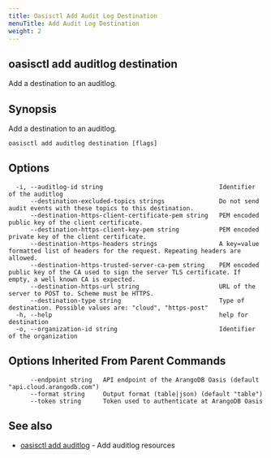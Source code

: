 ```yaml
---
title: Oasisctl Add Audit Log Destination
menuTitle: Add Audit Log Destination
weight: 2
---
```

## oasisctl add auditlog destination

Add a destination to an auditlog.

## Synopsis
Add a destination to an auditlog.

```
oasisctl add auditlog destination [flags]
```

## Options
```
  -i, --auditlog-id string                                Identifier of the auditlog
      --destination-excluded-topics strings               Do not send audit events with these topics to this destination.
      --destination-https-client-certificate-pem string   PEM encoded public key of the client certificate.
      --destination-https-client-key-pem string           PEM encoded private key of the client certificate.
      --destination-https-headers strings                 A key=value formatted list of headers for the request. Repeating headers are allowed.
      --destination-https-trusted-server-ca-pem string    PEM encoded public key of the CA used to sign the server TLS certificate. If empty, a well known CA is expected.
      --destination-https-url string                      URL of the server to POST to. Scheme must be HTTPS.
      --destination-type string                           Type of destination. Possible values are: "cloud", "https-post"
  -h, --help                                              help for destination
  -o, --organization-id string                            Identifier of the organization
```

## Options Inherited From Parent Commands
```
      --endpoint string   API endpoint of the ArangoDB Oasis (default "api.cloud.arangodb.com")
      --format string     Output format (table|json) (default "table")
      --token string      Token used to authenticate at ArangoDB Oasis
```

## See also
* [oasisctl add auditlog](add-auditlog.md)	 - Add auditlog resources

